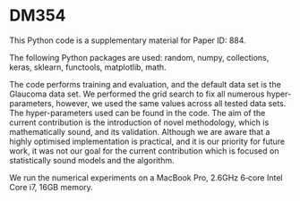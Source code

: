 # DM354 

This Python code is a supplementary material for Paper ID: 884.  

The following Python packages are used: 
random, numpy, collections, keras, sklearn, functools, matplotlib, math.

The code performs training and evaluation, and the default data set is the Glaucoma data set. We performed the grid search to fix all numerous hyper-parameters, however, we used the same values across all tested data sets. The hyper-parameters used can be found in the code. 
The aim of the current contribution is the introduction of novel methodology, which is mathematically sound, and its validation. Although we are aware that a highly optimised implementation is practical, and it is our priority for future work, it was not our goal for the current contribution which is focused on statistically sound models and the algorithm. 

We run the numerical experiments on a MacBook Pro, 2.6GHz 6‑core Intel Core i7, 16GB memory. 
